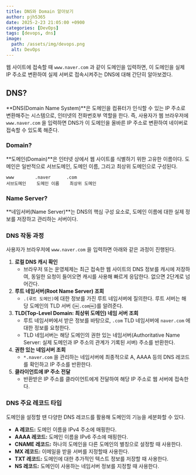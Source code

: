 ```yaml
---
title: DNS와 Domain 알아보기
author: pjh5365
date: 2025-2-23 21:05:00 +0900
categories: [DevOps]
tags: [devops, dns]
image:
  path: /assets/img/devops.png
  alt: DevOps
---
```

웹 사이트에 접속할 때 `www.naver.com` 과 같이 도메인을 입력하면, 이 도메인을 실제 IP 주소로 변환하여 실제 서버로 접속시켜주는 DNS에 대해 간단히 알아보겠다.
## DNS?
**DNS(Domain Name System)**은 도메인을 컴퓨터가 인식할 수 있는 IP 주소로 변환해주는 시스템으로, 인터넷의 전화번호부 역할을 한다.
즉, 사용자가 웹 브라우저에 `www.naver.com` 을 입력하면 DNS가 이 도메인을 올바른 IP 주소로 변환하여 네이버로 접속할 수 있도록 해준다.
### Domain?
**도메인(Domain)**은 인터넷 상에서 웹 사이트를 식별하기 위한 고유한 이름이다.
도메인은 일반적으로 서브도메인, 도메인 이름, 그리고 최상위 도메인으로 구성된다.
```
www        .naver      .com
서브도메인    도메인 이름    최상위 도메인
```
### Name Server?
**네임서버(Name Server)**는 DNS의 핵심 구성 요소로, 도메인 이름에 대한 실제 정보를 저장하고 관리하는 서버이다.
### DNS 작동 과정
사용자가 브라우저에 `www.naver.com` 을 입력하면 아래와 같은 과정이 진행된다.
1. **로컬 DNS 캐시 확인**
   - 브라우저 또는 운영체제는 최근 접속한 웹 사이트의 DNS 정보를 캐시에 저장하여, 동일한 요청이 들어오면 캐시를 사용해 빠르게 응답한다. 없으면 2단계로 넘어간다.
2. **루트 네임서버(Root Name Server) 조회**
   - `.(루트 도메인)`에 대한 정보를 가진 루트 네임서버에 질의한다. 루트 서버는 해당 도메인의 TLD 서버 (￼`.com`￼)를 알려준다.
3. **TLD(Top-Level Domain: 최상위 도메인) 네임 서버 조회**
   - 루트 네임서버에서 받은 정보를 바탕으로, `.com` TLD 네임서버에 `naver.com` 에 대한 정보를 요청한다.
   - TLD 네임서버는 해당 도메인의 권한 있는 네임서버(Authoritative Name Server: 실제 도메인과 IP 주소의 관계가 기록된 서버) 주소를 반환한다.
4. **권한 있는 네임서버 조회**
   - `*.naver.com` 을 관리하는 네임서버에 최종적으로 A, AAAA 등의 DNS 레코드를 확인하고 IP 주소를 반환한다.
5. **클라이언트에 IP 주소 전달**
   - 반환받은 IP 주소를 클라이언트에게 전달하여 해당 IP 주소로 웹 서버에 접속한다.

### DNS 주요 레코드 타입
도메인을 설정할 땐 다양한 DNS 레코드를 활용해 도메인의 기능을 세분화할 수 있다.
- **A 레코드:** 도메인 이름을 IPv4 주소에 매핑한다.
- **AAAA 레코드:** 도메인 이름을 IPv6 주소에 매핑한다.
- **CNAME 레코드:** 하나의 도메인을 다른 도메인의 별칭으로 설정할 때 사용한다.
- **MX 레코드:** 이메일을 받을 서버를 지정할때 사용한다.
- **TXT 레코드:** 도메인에 대한 추가적인 텍스트 정보를 저장할 때 사용한다.
- **NS 레코드:** 도메인이 사용하는 네임서버 정보를 지정할 때 사용한다.
